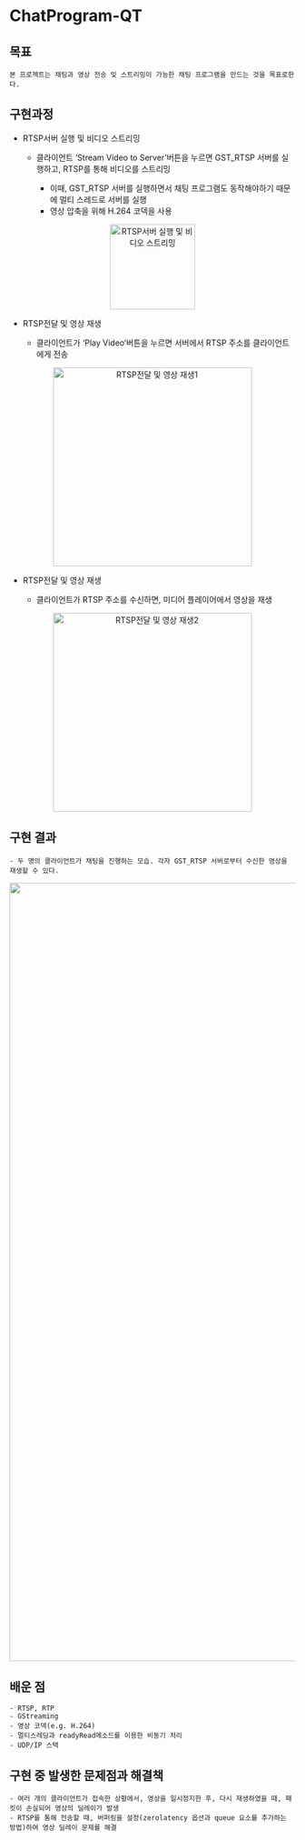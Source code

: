 # ChatProgram-QT

## 목표
```
본 프로젝트는 채팅과 영상 전송 및 스트리밍이 가능한 채팅 프로그램을 만드는 것을 목표로한다.
```

## 구현과정
<ul>
  <li>RTSP서버 실행 및 비디오 스트리밍</li>
  <ul>
    <li>클라이언트 ‘Stream Video to Server’버튼을 누르면 GST_RTSP 서버를 실행하고, RTSP를 통해 비디오를 스트리밍</li>
     <ul>
      <li>이때, GST_RTSP 서버를 실행하면서 채팅 프로그램도 동작해야하기 때문에 멀티 스레드로 서버를 실행</li>
      <li>영상 압축을 위해 H.264 코덱을 사용</li>
    </ul>
  </ul>
</ul>
<p align="center">
  <img src="https://github.com/user-attachments/assets/b1259c66-e671-4112-b473-b7c5782e1a80" alt="RTSP서버 실행 및 비디오 스트리밍" width="150">
</p> 

<ul>
  <li>RTSP전달 및 영상 재생</li>
  <ul>
    <li>클라이언트가 ‘Play Video’버튼을 누르면 서버에서 RTSP 주소를 클라이언트에게 전송</li>
  </ul>
</ul>
<p align="center">
  <img src="https://github.com/user-attachments/assets/adf6da39-d969-4cbc-b2dd-d6c8cb446faa" alt="RTSP전달 및 영상 재생1" width="350">
</p>

<ul>
  <li>RTSP전달 및 영상 재생</li>
  <ul>
    <li>클라이언트가 RTSP 주소를 수신하면, 미디어 플레이어에서 영상을 재생</li>
  </ul>
</ul>
<p align="center">
  <img src="https://github.com/user-attachments/assets/b60cea1d-574b-4e7d-965b-2a295526da3f" alt="RTSP전달 및 영상 재생2" width="350">
</p> 

## 구현 결과
```
- 두 명의 클라이언트가 채팅을 진행하는 모습. 각자 GST_RTSP 서버로부터 수신한 영상을 재생할 수 있다.
```
<p align="center">
  <img width="1370" alt="스크린샷 2024-09-29 오후 12 36 31" src="https://github.com/user-attachments/assets/ff61095f-ed86-4169-a852-7b384d25e588">
</p> 

## 배운 점
```
- RTSP, RTP
- GStreaming
- 영상 코덱(e.g. H.264)
- 멀티스레딩과 readyRead메소드를 이용한 비동기 처리
- UDP/IP 스택
```

## 구현 중 발생한 문제점과 해결책
```
- 여러 개의 클라이언트가 접속한 상황에서, 영상을 일시정지한 후, 다시 재생하였을 때, 패킷이 손실되어 영상의 딜레이가 발생
- RTSP를 통해 전송할 때, 버퍼링을 설정(zerolatency 옵션과 queue 요소를 추가하는 방법)하여 영상 딜레이 문제를 해결
```
